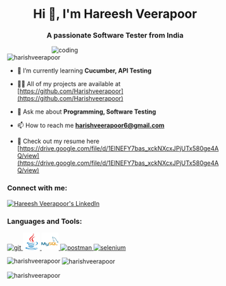 <h1 align="center">Hi 👋, I'm Hareesh Veerapoor</h1>
<h3 align="center">A passionate Software Tester from India</h3>

<img align="right" alt="coding" width="400" src="https://media1.tenor.com/images/0f5d8d9b715f9c3cd1e2b4f6bc2b69a7/tenor.gif" />

<p align="left"> <img src="https://komarev.com/ghpvc/?username=harishveerapoor&label=Profile%20views&color=0e75b6&style=flat" alt="harishveerapoor" /> </p>

- 🌱 I’m currently learning **Cucumber, API Testing**

- 👨‍💻 All of my projects are available at [https://github.com/Harishveerapoor](https://github.com/Harishveerapoor)

- 💬 Ask me about **Programming, Software Testing**

- 📫 How to reach me **harishveerapoor6@gmail.com**

- 📄 Check out my resume here [https://drive.google.com/file/d/1ElNEFY7bas_xckNXcxJPjUTx580ge4AQ/view](https://drive.google.com/file/d/1ElNEFY7bas_xckNXcxJPjUTx580ge4AQ/view)

<h3 align="left">Connect with me:</h3>
<p align="left">
<a href="https://linkedin.com/in/hareesh-veerapoor-4b4835220" target="blank">
<img align="center" src="https://raw.githubusercontent.com/rahuldkjain/github-profile-readme-generator/master/src/images/icons/Social/linked-in-alt.svg" alt="Hareesh Veerapoor's LinkedIn" height="30" width="40" /></a>
</p>

<h3 align="left">Languages and Tools:</h3>
<p align="left">
<a href="https://git-scm.com/" target="_blank" rel="noreferrer"> <img src="https://www.vectorlogo.zone/logos/git-scm/git-scm-icon.svg" alt="git" width="40" height="40"/> </a>
<a href="https://www.java.com" target="_blank" rel="noreferrer"> <img src="https://raw.githubusercontent.com/devicons/devicon/master/icons/java/java-original.svg" alt="java" width="40" height="40"/> </a>
<a href="https://www.mysql.com/" target="_blank" rel="noreferrer"> <img src="https://raw.githubusercontent.com/devicons/devicon/master/icons/mysql/mysql-original-wordmark.svg" alt="mysql" width="40" height="40"/> </a>
<a href="https://postman.com" target="_blank" rel="noreferrer"> <img src="https://www.vectorlogo.zone/logos/getpostman/getpostman-icon.svg" alt="postman" width="40" height="40"/> </a>
<a href="https://www.selenium.dev" target="_blank" rel="noreferrer"> <img src="https://raw.githubusercontent.com/detain/svg-logos/780f25886640cef088af994181646db2f6b1a3f8/svg/selenium-logo.svg" alt="selenium" width="40" height="40"/> </a>
</p>

<p><img align="left" src="https://github-readme-stats.vercel.app/api/top-langs?username=harishveerapoor&show_icons=true&locale=en&layout=compact" alt="harishveerapoor" /></p>

<p>&nbsp;<img align="center" src="https://github-readme-stats.vercel.app/api?username=harishveerapoor&show_icons=true&locale=en" alt="harishveerapoor" /></p>

<p><img align="center" src="https://github-readme-streak-stats.herokuapp.com/?user=harishveerapoor&" alt="harishveerapoor" /></p>



